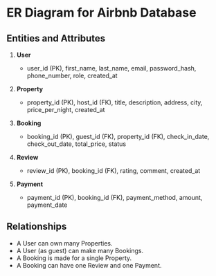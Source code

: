 # ER Diagram for Airbnb Database

## Entities and Attributes

1. **User**
   - user_id (PK), first_name, last_name, email, password_hash, phone_number, role, created_at

2. **Property**
   - property_id (PK), host_id (FK), title, description, address, city, price_per_night, created_at

3. **Booking**
   - booking_id (PK), guest_id (FK), property_id (FK), check_in_date, check_out_date, total_price, status

4. **Review**
   - review_id (PK), booking_id (FK), rating, comment, created_at

5. **Payment**
   - payment_id (PK), booking_id (FK), payment_method, amount, payment_date

## Relationships

- A User can own many Properties.
- A User (as guest) can make many Bookings.
- A Booking is made for a single Property.
- A Booking can have one Review and one Payment.
